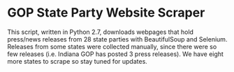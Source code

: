 # GOP State Party Website Scraper

This script, written in Python 2.7, downloads webpages that hold press/news releases from 28 state parties with BeautifulSoup and Selenium. Releases from some states were collected manually, since there were so few releases (i.e. Indiana GOP has posted 3 press releases). We have eight more states to scrape so stay tuned for updates.
